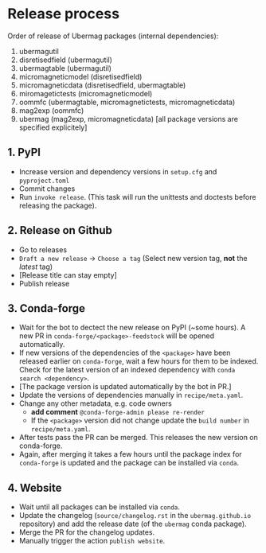 # Release process

Order of release of Ubermag packages (internal dependencies):

1. ubermagutil
2. disretisedfield (ubermagutil)
3. ubermagtable (ubermagutil)
4. micromagneticmodel (disretisedfield)
5. micromagneticdata (disretisedfield, ubermagtable)
6. miromagetictests (micromagneticmodel)
7. oommfc (ubermagtable, micromagnetictests, micromagneticdata)
8. mag2exp (oommfc)
9. ubermag (mag2exp, micromagneticdata) [all package versions are specified
   explicitely]

## 1. PyPI

- Increase version and dependency versions in `setup.cfg` and `pyproject.toml`
- Commit changes
- Run `invoke release`. (This task will run the unittests and doctests before
  releasing the package).

## 2. Release on Github

- Go to releases
- `Draft a new release` -> `Choose a tag` (Select new version tag, **not** the
  *latest* tag)
- [Release title can stay empty]
- Publish release

## 3. Conda-forge

- Wait for the bot to dectect the new release on PyPI (~some hours). A new PR in
  `conda-forge/<package>-feedstock` will be opened automatically.
- If new versions of the dependencies of the `<package>` have been released
  earlier on `conda-forge`, wait a few hours for them to be indexed. Check for the
  latest version of an indexed dependency with `conda search <dependency>`.
- [The package version is updated automatically by the bot in PR.]
- Update the versions of dependencies manually in `recipe/meta.yaml`.
- Change any other metadata, e.g. code owners
  - **add comment** `@conda-forge-admin please re-render`
  - If the `<package>` version did not change update the `build number` in
    `recipe/meta.yaml`.
- After tests pass the PR can be merged. This releases the new version on
  conda-forge.
- Again, after merging it takes a few hours until the package index
  for `conda-forge` is updated and the package can be installed via `conda`.

## 4. Website

- Wait until all packages can be installed via `conda`.
- Update the changelog (`source/changelog.rst` in the `ubermag.github.io`
  repository) and add the release date (of the `ubermag` conda package).
- Merge the PR for the changelog updates.
- Manually trigger the action `publish website`.
